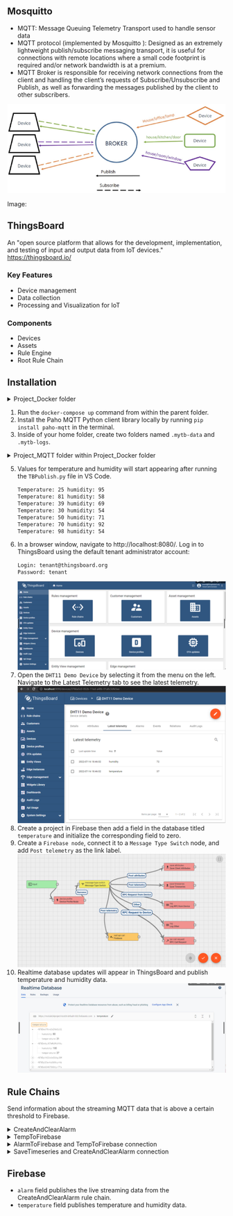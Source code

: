 ## Mosquitto
* MQTT: Message Queuing Telemetry Transport used to handle sensor data
* MQTT protocol (implemented by
Mosquitto ): Designed as an extremely lightweight publish/subscribe messaging
transport, it is useful for connections with remote locations where a small code footprint is required and/or network
bandwidth is at a premium.
* MQTT Broker is responsible for receiving network connections from the client and handling the client’s requests of
Subscribe/Unsubscribe and Publish, as well as forwarding the messages published by the client to other subscribers.
<p align="center">
  <img src="https://github.com/jlstewart12/Analyzing-Live-Streaming-Data-Using-ThingsBoard/blob/main/images/mqtt.png">
</p>
Image: 
<a href="https://randomnerdtutorials.com/what-is-mqtt-and-how-it-works/"></a>

## ThingsBoard
An "open source platform that allows for the development, implementation, and testing of input
and output data from IoT devices."  
https://thingsboard.io/
### Key Features
- Device management
- Data collection
- Processing and Visualization for IoT
### Components
- Devices
- Assets
- Rule Engine
- Root Rule Chain

## Installation

<details><summary>Project_Docker folder</summary>
<p align="center">
  <img src="https://github.com/jlstewart12/Analyzing-Live-Streaming-Data-Using-ThingsBoard/blob/main/images/24P11.png">
</p>
</details>

1. Run the ```docker-compose up``` command from within the parent folder.
2. Install the Paho MQTT Python client library locally by running ```pip install paho-mqtt``` in the terminal.
3. Inside of your home folder, create two folders named ```.mytb-data``` and ```.mytb-logs```.

<details><summary>Project_MQTT folder within Project_Docker folder</summary>
<p>

![](https://github.com/jlstewart12/Analyzing-Live-Streaming-Data-Using-ThingsBoard/blob/main/images/24P13.png)

</p>
</details>

5. Values for temperature and humidity will start appearing after running the ```TBPublish.py``` file in VS Code.
    ```
    Temperature: 25 humidity: 95
    Temperature: 81 humidity: 58
    Temperature: 39 humidity: 69
    Temperature: 30 humidity: 54
    Temperature: 50 humidity: 71
    Temperature: 70 humidity: 92
    Temperature: 98 humidity: 54
    ```
6. In a browser window, navigate to http://localhost:8080/. Log in to ThingsBoard using the default tenant administrator account:
    ```
    Login: tenant@thingsboard.org
    Password: tenant
    ```
    ![](https://github.com/jlstewart12/Analyzing-Live-Streaming-Data-Using-ThingsBoard/blob/main/images/TBpage.png)
7. Open the ```DHT11 Demo Device``` by selecting it from the menu on the left. Navigate to the Latest Telemetry tab to see the latest telemetry.
    ![](https://github.com/jlstewart12/Analyzing-Live-Streaming-Data-Using-ThingsBoard/blob/main/images/latest_telemetry.png)
8.  Create a project in Firebase then add a field in the database titled ```temperature``` and initialize the corresponding field to zero.
9. Create a ```Firebase node```, connect it to a ```Message Type Switch``` node, and add ```Post telemetry``` as the link label.
    ![](https://github.com/jlstewart12/Analyzing-Live-Streaming-Data-Using-ThingsBoard/blob/main/images/nodes.png)
10. Realtime database updates will appear in ThingsBoard and publish temperature and humidity data.
    ![](https://github.com/jlstewart12/Analyzing-Live-Streaming-Data-Using-ThingsBoard/blob/main/images/realtime_db.png)
## Rule Chains
Send information about the streaming MQTT data that is above a certain threshold to Firebase.

<details><summary>CreateAndClearAlarm</summary>
<p>

![](https://github.com/jlstewart12/Analyzing-Live-Streaming-Data-Using-ThingsBoard/blob/main/images/CreateAndClearAlarms.png)

</p>
</details>

<details><summary>TempToFirebase</summary>
<p>

![](https://github.com/jlstewart12/Analyzing-Live-Streaming-Data-Using-ThingsBoard/blob/main/images/TempToFirebase.png)

</p>
</details>

<details><summary>AlarmToFirebase and TempToFirebase connection</summary>
<p>

![](https://github.com/jlstewart12/Analyzing-Live-Streaming-Data-Using-ThingsBoard/blob/main/images/NodeConnections.png)

</p>
</details>

<details><summary>SaveTimeseries and CreateAndClearAlarm connection</summary>
<p>

![](https://github.com/jlstewart12/Analyzing-Live-Streaming-Data-Using-ThingsBoard/blob/main/images/SaveTimeseriesAndCreateAndClearAlarm.png)

</p>
</details>

## Firebase
* ```alarm``` field publishes the live streaming data from the CreateAndClearAlarm rule chain.
* ```temperature``` field publishes temperature and humidity data.
